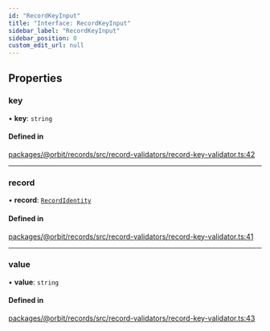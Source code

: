 ```yaml
---
id: "RecordKeyInput"
title: "Interface: RecordKeyInput"
sidebar_label: "RecordKeyInput"
sidebar_position: 0
custom_edit_url: null
---
```


## Properties

### key

• **key**: `string`

#### Defined in

[packages/@orbit/records/src/record-validators/record-key-validator.ts:42](https://github.com/orbitjs/orbit/blob/6e0cbd41/packages/@orbit/records/src/record-validators/record-key-validator.ts#L42)

___

### record

• **record**: [`RecordIdentity`](RecordIdentity.md)

#### Defined in

[packages/@orbit/records/src/record-validators/record-key-validator.ts:41](https://github.com/orbitjs/orbit/blob/6e0cbd41/packages/@orbit/records/src/record-validators/record-key-validator.ts#L41)

___

### value

• **value**: `string`

#### Defined in

[packages/@orbit/records/src/record-validators/record-key-validator.ts:43](https://github.com/orbitjs/orbit/blob/6e0cbd41/packages/@orbit/records/src/record-validators/record-key-validator.ts#L43)
